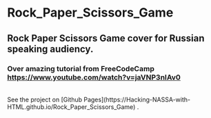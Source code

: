 # Rock_Paper_Scissors_Game

## Rock Paper Scissors Game cover for Russian speaking audiency.

### Over amazing tutorial from FreeCodeCamp https://www.youtube.com/watch?v=jaVNP3nIAv0
<br />
See the project on [Github Pages](https://Hacking-NASSA-with-HTML.github.io/Rock_Paper_Scissors_Game) .
